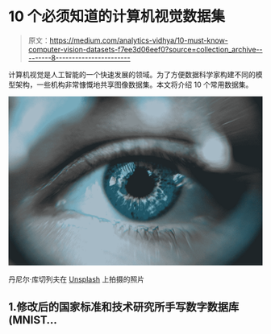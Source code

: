 # 10 个必须知道的计算机视觉数据集

> 原文：<https://medium.com/analytics-vidhya/10-must-know-computer-vision-datasets-f7ee3d06eef0?source=collection_archive---------8----------------------->

计算机视觉是人工智能的一个快速发展的领域。为了方便数据科学家构建不同的模型架构，一些机构非常慷慨地共享图像数据集。本文将介绍 10 个常用数据集。

![](img/cb40c55e6f8f58165e7d5c83fd5f2bc5.png)

丹尼尔·库切列夫在 [Unsplash](https://unsplash.com?utm_source=medium&utm_medium=referral) 上拍摄的照片

## 1.修改后的国家标准和技术研究所手写数字数据库(MNIST…